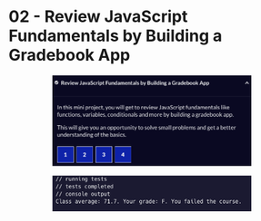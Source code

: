 # 02 - Review JavaScript Fundamentals by Building a Gradebook App

<p align="center">
  <img src="./screenshots/intro.png" width="350" title="Console">
</p>

<p align="center">
  <img src="./screenshots/result.png" width="350" title="Console">
</p>
